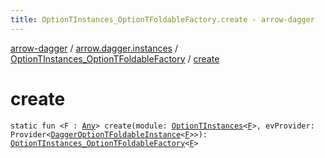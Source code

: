 ```yaml
---
title: OptionTInstances_OptionTFoldableFactory.create - arrow-dagger
---
```


[arrow-dagger](../../index.html) / [arrow.dagger.instances](../index.html) / [OptionTInstances_OptionTFoldableFactory](index.html) / [create](./create.html)

# create

`static fun <F : `[`Any`](https://kotlinlang.org/api/latest/jvm/stdlib/kotlin/-any/index.html)`> create(module: `[`OptionTInstances`](../-option-t-instances/index.html)`<`[`F`](create.html#F)`>, evProvider: Provider<`[`DaggerOptionTFoldableInstance`](../-dagger-option-t-foldable-instance/index.html)`<`[`F`](create.html#F)`>>): `[`OptionTInstances_OptionTFoldableFactory`](index.html)`<`[`F`](create.html#F)`>`